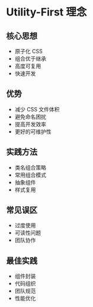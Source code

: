 # Utility-First 理念

## 核心思想

-   原子化 CSS
-   组合优于继承
-   高度可复用
-   快速开发

## 优势

-   减少 CSS 文件体积
-   避免命名困扰
-   提高开发效率
-   更好的可维护性

## 实践方法

-   类名组合策略
-   常用组合模式
-   抽象组件
-   样式复用

## 常见误区

-   过度使用
-   可读性问题
-   团队协作

## 最佳实践

-   组件封装
-   代码组织
-   团队规范
-   性能优化
